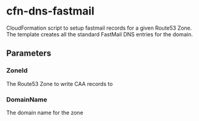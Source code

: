 # cfn-dns-fastmail
CloudFormation script to setup fastmail records for a given Route53 Zone. The template creates all the standard FastMail DNS entries for the domain.

## Parameters

### ZoneId
The Route53 Zone to write CAA records to

### DomainName
The domain name for the zone
